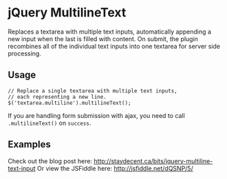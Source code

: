 # jQuery MultilineText

Replaces a textarea with multiple text inputs, automatically 
appending a new input when the last is filled with content.
On submit, the plugin recombines all of the individual text
inputs into one textarea for server side processing.

## Usage
    // Replace a single textarea with multiple text inputs,
    // each representing a new line.
    $('textarea.multiline').multilineText();
If you are handling form submission with ajax, you need
to call `.multilineText()` on `success`.

## Examples
Check out the blog post here: http://staydecent.ca/bits/jquery-multiline-text-input
Or view the JSFiddle here: http://jsfiddle.net/dQSNP/5/